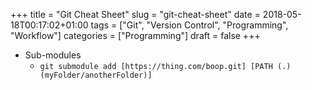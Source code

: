 +++
title = "Git Cheat Sheet"
slug = "git-cheat-sheet"
date = 2018-05-18T00:17:02+01:00
tags = ["Git", "Version Control", "Programming", "Workflow"]
categories = ["Programming"]
draft = false
+++
<!--more-->

* Sub-modules
    * `git submodule add [https://thing.com/boop.git] [PATH (.)(myFolder/anotherFolder)]`